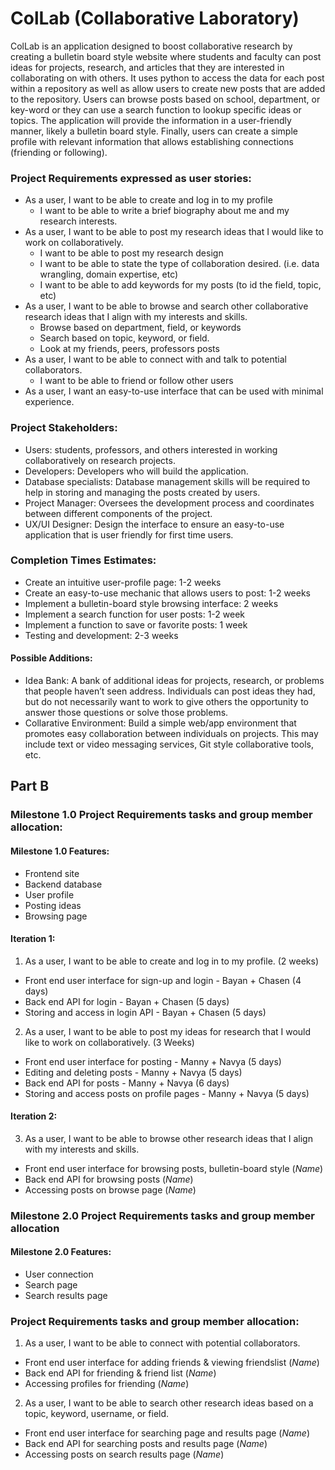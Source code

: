 # ColLab (Collaborative Laboratory)
ColLab is an application designed to boost collaborative research by creating a bulletin board style website where students and faculty can post ideas for projects, research, and articles that they are interested in collaborating on with others. It uses python to access the data for each post within a repository as well as allow users to create new posts that are added to the repository. Users can browse posts based on school, department, or key-word or they can use a search function to lookup specific ideas or topics. The application will provide the information in a user-friendly manner, likely a bulletin board style. Finally, users can create a simple profile with relevant information that allows establishing connections (friending or following). 

### Project Requirements expressed as user stories: 
- As a user, I want to be able to create and log in to my profile
  - I want to be able to write a brief biography about me and my research interests.
- As a user, I want to be able to post my research ideas that I would like to work on collaboratively. 
  - I want to be able to post my research design 
  - I want to be able to state the type of collaboration desired. (i.e. data wrangling, domain expertise, etc)
  - I want to be able to add keywords for my posts (to id the field, topic, etc)
- As a user, I want to be able to browse and search other collaborative research ideas that I align with my interests and skills. 
  - Browse based on department, field, or keywords
  - Search based on topic, keyword, or field. 
  - Look at my friends, peers, professors posts
- As a user, I want to be able to connect with and talk to potential collaborators.
  - I want to be able to friend or follow other users
- As a user, I want an easy-to-use interface that can be used with minimal experience.  

### Project Stakeholders:  
- Users: students, professors, and others interested in working collaboratively on research projects. 
- Developers: Developers who will build the application. 
- Database specialists: Database management skills will be required to help in storing and managing the posts created by users. 
- Project Manager: Oversees the development process and coordinates between different components of the project.  
- UX/UI Designer: Design the interface to ensure an easy-to-use application that is user friendly for first time users.  

### Completion Times Estimates: 
- Create an intuitive user-profile page: 1-2 weeks
- Create an easy-to-use mechanic that allows users to post: 1-2 weeks 
- Implement a bulletin-board style browsing interface: 2 weeks
- Implement a search function for user posts: 1-2 week 
- Implement a function to save or favorite posts: 1 week
- Testing and development: 2-3 weeks 

#### Possible Additions:
- Idea Bank: A bank of additional ideas for projects, research, or problems that people haven’t seen address. Individuals can post ideas they had, but do not necessarily want to work to give others the opportunity to answer those questions or solve those problems.
- Collarative Environment: Build a simple web/app environment that promotes easy collaboration between individuals on projects. This may include text or video messaging services, Git style collaborative tools, etc.



## Part B
### Milestone 1.0 Project Requirements tasks and group member allocation:

#### Milestone 1.0 Features:
- Frontend site
- Backend database
- User profile
- Posting ideas
- Browsing page

#### Iteration 1:
1. As a user, I want to be able to create and log in to my profile. (2 weeks)
- Front end user interface for sign-up and login - Bayan + Chasen (4 days)
- Back end API for login - Bayan + Chasen (5 days)
- Storing and access in login API - Bayan + Chasen (5 days)

2. As a user, I want to be able to post my ideas for research that I would like to work on collaboratively. (3 Weeks)
- Front end user interface for posting - Manny + Navya (5 days)
- Editing and deleting posts - Manny + Navya (5 days)
- Back end API for posts - Manny + Navya (6 days)
- Storing and access posts on profile pages - Manny + Navya (5 days)

#### Iteration 2:
3. As a user, I want to be able to browse other research ideas that I align with my interests and skills. 
- Front end user interface for browsing posts, bulletin-board style (*Name*)
- Back end API for browsing posts (*Name*)
- Accessing posts on browse page (*Name*)


### Milestone 2.0 Project Requirements tasks and group member allocation

#### Milestone 2.0 Features:
- User connection
- Search page
- Search results page

### Project Requirements tasks and group member allocation:
1. As a user, I want to be able to connect with potential collaborators. 
- Front end user interface for adding friends & viewing friendslist (*Name*)
- Back end API for friending & friend list (*Name*)
- Accessing profiles for friending (*Name*) 

2. As a user, I want to be able to search other research ideas based on a topic, keyword, username, or field. 
- Front end user interface for searching page and results page (*Name*)
- Back end API for searching posts and results page (*Name*)
- Accessing posts on search results page (*Name*)

